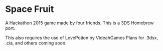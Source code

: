 # Space Fruit
A Hackathon 2015 game made by four friends.
This is a 3DS Homebrew port.

This also requires the use of LovePotion by VideahGames
Plans for .3dsx, .cia, and others coming soon.
